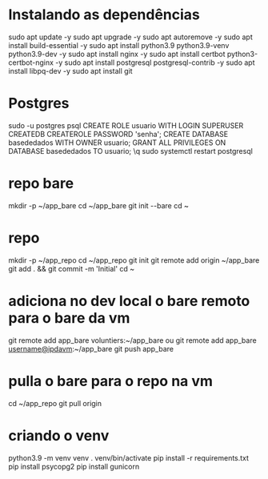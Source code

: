 # Instalando as dependências 
sudo apt update -y
sudo apt upgrade -y
sudo apt autoremove -y
sudo apt install build-essential -y
sudo apt install python3.9 python3.9-venv python3.9-dev -y
sudo apt install nginx -y
sudo apt install certbot python3-certbot-nginx -y
sudo apt install postgresql postgresql-contrib -y
sudo apt install libpq-dev -y
sudo apt install git

# Postgres
sudo -u postgres psql
CREATE ROLE usuario WITH LOGIN SUPERUSER CREATEDB CREATEROLE PASSWORD 'senha';
CREATE DATABASE basededados WITH OWNER usuario;
GRANT ALL PRIVILEGES ON DATABASE basededados TO usuario;
\q
sudo systemctl restart postgresql

# repo bare
mkdir -p ~/app_bare
cd ~/app_bare
git init --bare
cd ~

# repo
mkdir -p ~/app_repo
cd ~/app_repo
git init
git remote add origin ~/app_bare
git add . && git commit -m 'Initial'
cd ~

# adiciona no dev local o bare remoto para o bare da vm
git remote add app_bare voluntiers:~/app_bare ou git remote add app_bare <username@ipdavm>:~/app_bare 
git push app_bare <branch>

# pulla o bare para o repo na vm
cd ~/app_repo
git pull origin <branch>

# criando o venv
python3.9 -m venv venv
. venv/bin/activate
pip install -r requirements.txt
pip install psycopg2
pip install gunicorn

 